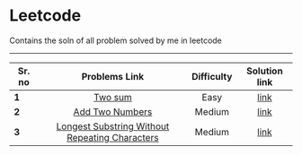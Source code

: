 # Leetcode
Contains the soln of all problem solved by me in leetcode 

____________________________________________________________________________________________________________
|Sr. no | Problems Link     | Difficulty   | Solution link  | 
|-------|:------------------:|:------------:|:---------------:|
|  **1**|[Two sum](https://leetcode.com/problems/two-sum/)|Easy |[link](https://github.com/satyam4484/Leetcode/blob/master/Two_sum.cpp) |
|  **2**|[ Add Two Numbers](https://leetcode.com/problems/add-two-numbers/)|Medium |[link](https://github.com/satyam4484/Leetcode/blob/master/Two_sum.cpp) |
|  **3**|[ Longest Substring Without Repeating Characters](https://leetcode.com/problems/longest-substring-without-repeating-characters/)|Medium |[link](https://github.com/satyam4484/Leetcode/blob/master/Two_sum.cpp) |
